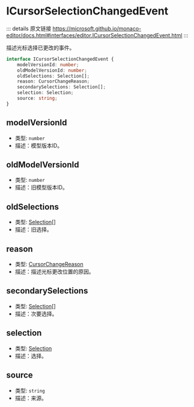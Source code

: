 # ICursorSelectionChangedEvent
        
::: details 原文链接
https://microsoft.github.io/monaco-editor/docs.html#interfaces/editor.ICursorSelectionChangedEvent.html
:::

描述光标选择已更改的事件。

```ts
interface ICursorSelectionChangedEvent {
    modelVersionId: number;
    oldModelVersionId: number;
    oldSelections: Selection[];
    reason: CursorChangeReason;
    secondarySelections: Selection[];
    selection: Selection;
    source: string;
}
```


## modelVersionId
- 类型: `number`
- 描述：模型版本ID。

## oldModelVersionId
- 类型: `number`
- 描述：旧模型版本ID。

## oldSelections
- 类型: [Selection](/api/Selection.md)[]
- 描述：旧选择。

## reason
- 类型: [CursorChangeReason](/api/editor/CursorChangeReason.md)
- 描述：描述光标更改位置的原因。

## secondarySelections
- 类型: [Selection](/api/Selection.md)[]
- 描述：次要选择。

## selection
- 类型: [Selection](/api/Selection.md)
- 描述：选择。

## source
- 类型: `string`
- 描述：来源。
